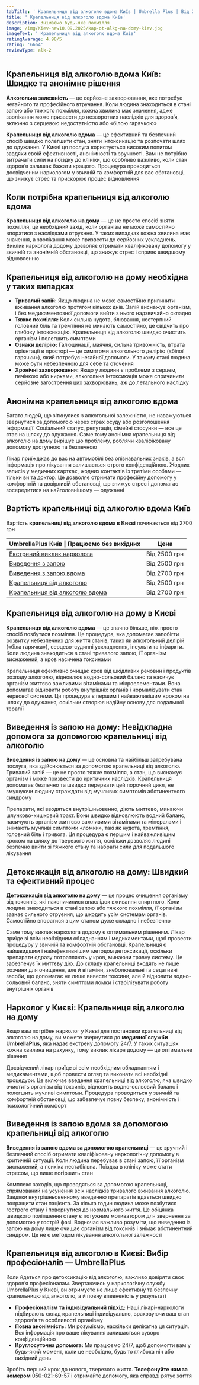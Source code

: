 ```yaml
---
tabTitle: ' Крапельниця від алкоголю вдома Київ | Umbrella Plus | Від 2700 грн'
title: ' Крапельниця від алкоголю вдома Київ'
description: Знімаємо будь-яке похмілля
image: /img/Kiev-new10.09.2025/kap-ot-alkg-na-domy-kiev.jpg
imageText: ' Крапельниця від алкоголю вдома Київ'
ratingAvarage: 4.98/5
rating: '6664'
reviewType: alk-2
---
```


## Крапельниця від алкоголю вдома Київ: Швидке та анонімне рішення

**Алкогольна залежність** — це серйозне захворювання, яке потребує негайного та професійного втручання. Коли людина знаходиться в стані запою або тяжкого похмілля, кожна хвилина має значення, адже зволікання може призвести до незворотних наслідків для здоров’я, включно з серцевою недостатністю або «білою гарячкою»

**Крапельниця від алкоголю вдома** — це ефективний та безпечний спосіб швидко полегшити стан, зняти інтоксикацію та розпочати шлях до одужання. У Києві ця послуга користується високим попитом завдяки своїй ефективності, анонімності та зручності. Вам не потрібно витрачати сили на поїздку до клініки, що особливо важливо, коли стан здоров’я залишає бажати кращого. Процедура проводиться досвідченим наркологом у звичній та комфортній для вас обстановці, що знижує стрес та прискорює процес відновлення

## Коли потрібна крапельниця від алкоголю вдома

**Крапельниця від алкоголю на дому** — це не просто спосіб зняти похмілля, це необхідний захід, коли організм не може самостійно впоратися з наслідками отруєння. У таких випадках кожна хвилина має значення, а зволікання може призвести до серйозних ускладнень. Виклик нарколога додому дозволяє отримати кваліфіковану допомогу у звичній та анонімній обстановці, що знижує стрес і сприяє швидшому відновленню

## Крапельниця від алкоголю на дому необхідна у таких випадках

* **Тривалий запій:** Якщо людина не може самостійно припинити вживання алкоголю протягом кількох днів. Запій виснажує організм, і без медикаментозної допомоги вийти з нього надзвичайно складно
* **Тяжке похмілля:** Коли сильна нудота, блювання, нестерпний головний біль та тремтіння не минають самостійно, це свідчить про глибоку інтоксикацію. Крапельниця від алкоголю швидко очистить організм і полегшить симптоми
* **Ознаки делірію:** Галюцинації, маячня, сильна тривожність, втрата орієнтації в просторі — це симптоми алкогольного делірію («білої гарячки»), який потребує негайної допомоги. У такому стані людина може бути небезпечною для себе та оточення
* **Хронічні захворювання:** Якщо у людини є проблеми з серцем, печінкою або нирками, алкогольна інтоксикація може спричинити серйозне загострення цих захворювань, аж до летального наслідку

## Анонімна крапельниця від алкоголю вдома

Багато людей, що зіткнулися з алкогольної залежністю, не наважуються звернутися за допомогою через страх осуду або розголошення інформації. Соціальний статус, репутація, сімейні стосунки — все це стає на шляху до одужання. Саме тому анонімна крапельниця від алкоголю на дому вирішує цю проблему, роблячи кваліфіковану допомогу доступною та безпечною

Лікар приїжджає до вас на автомобілі без опізнавальних знаків, а вся інформація про лікування залишається строго конфіденційною. Жодних записів у медичних картках, жодних контактів із третіми особами — тільки ви та доктор. Це дозволяє отримати професійну допомогу у комфортній та довірливій обстановці, що знижує стрес і допомагає зосередитися на найголовнішому — одужанні

## Вартість крапельниці від алкоголю вдома Київ

Вартість **крапельниці від алкоголю вдома в Києві** починається від 2700 грн

| UmbrellaPlus Київ \| Працюємо без вихідних                                                                | Цена         |
| --------------------------------------------------------------------------------------------------------- | ------------ |
| [Екстрений виклик нарколога](https://umbrella-plus.com.ua/uk/blog/narcolog-na-dom-kiev-ua/)               | Від 2500 грн |
| [Виведення з запою](https://umbrella-plus.com.ua/uk/kiev/vivod-iz-zapoia-kiev-ua/)                        | Від 2500 грн |
| [Виведення з запою вдома](https://umbrella-plus.com.ua/uk/kiev/vivod-iz-zapoia-na-domy-kiev-ua/)          | Від 2700 грн |
| [Крапельниця від алкоголю](https://umbrella-plus.com.ua/uk/kiev/kapelnica_ot_alkogola_kiev/)              | Від 2500 грн |
| [Крапельниця від алкоголю вдома](https://umbrella-plus.com.ua/uk/kiev/kapelnica_ot_alkogola_na_dom_kiev/) | Від 2700 грн |

## Крапельниця від алкоголю на дому в Києві

**Крапельниця від алкоголю вдома** — це значно більше, ніж просто спосіб позбутися похмілля. Це процедура, яка допомагає запобігти розвитку небезпечних для життя станів, таких як алкогольний делірій («біла гарячка»), серцево-судинні ускладнення, інсульти та інфаркти. Коли людина знаходиться в стані тривалого запою, її організм виснажений, а кров насичена токсинами

Крапельниця ефективно очищає кров від шкідливих речовин і продуктів розпаду алкоголю, відновлює водно-сольовий баланс та насичує організм життєво важливими вітамінами та мікроелементами. Вона допомагає відновити роботу внутрішніх органів і нормалізувати стан нервової системи. Ця процедура є першим і найважливішим кроком на шляху до одужання, оскільки створює надійну основу для подальшої терапії

## Виведення із запою на дому: Невідкладна допомога за допомогою крапельниці від алкоголю

**Виведення із запою на дому** — це основна та найбільш затребувана послуга, яка здійснюється за допомогою крапельниці від алкоголю. Тривалий запій — це не просто тяжке похмілля, а стан, що виснажує організм і може призвести до критичних наслідків. Крапельниця допомагає безпечно та швидко перервати цей порочний цикл, не змушуючи людину страждати від мучливих симптомів абстинентного синдрому

Препарати, які вводяться внутрішньовенно, діють миттєво, минаючи шлунково-кишковий тракт. Вони швидко відновлюють водний баланс, насичують організм життєво важливими вітамінами та мінералами і знімають мучливі симптоми «ломки», такі як нудота, тремтіння, головний біль і тривога. Ця процедура є першим і найважливішим кроком на шляху до тверезого життя, оскільки дозволяє людині безпечно вийти зі тяжкого стану та набрати сили для подальшого лікування

## Детоксикація від алкоголю на дому: Швидкий та ефективний процес

**Детоксикація від алкоголю на дому** — це процес очищення організму від токсинів, які накопичилися внаслідок вживання спиртного. Коли людина знаходиться в стані запою або тяжкого похмілля, її організм зазнає сильного отруєння, що шкодить усім системам органів. Самостійно впоратися з цим станом дуже складно і небезпечно

Саме тому виклик нарколога додому є оптимальним рішенням. Лікар приїде зі всім необхідним обладнанням і медикаментами, щоб провести процедуру у звичній та комфортній обстановці. Крапельниця є найшвидшим і найефективнішим методом детоксикації, оскільки препарати одразу потрапляють у кров, минаючи травну систему. Це забезпечує їх миттєву дію. До складу крапельниці входять не лише розчини для очищення, але й вітаміни, знеболювальні та седативні засоби, що допомагає не лише вивести токсини, але й відновити водно-сольовий баланс, зняти симптоми ломки і стабілізувати роботу внутрішніх органів

## Нарколог у Києві: Крапельниця від алкоголю на дому

Якщо вам потрібен нарколог у Києві для постановки крапельниці від алкоголю на дому, ви можете звернутися до **медичної служби UmbrellaPlus,** яка надає екстрену допомогу 24/7. У таких ситуаціях кожна хвилина на рахунку, тому виклик лікаря додому — це оптимальне рішення

Досвідчений лікар приїде зі всім необхідним обладнанням і медикаментами, щоб провести огляд та виконати всі необхідні процедури. Це включає введення крапельниці від алкоголю, яка швидко очистить організм від токсинів, відновить водно-сольовий баланс і полегшить мучливі симптоми. Процедура проводиться у звичній та комфортній обстановці, що забезпечує повну безпеку, анонімність і психологічний комфорт

## Виведення із запою вдома за допомогою крапельниці від алкоголю

**Виведення із запою вдома за допомогою крапельниці** — це зручний і безпечний спосіб отримати кваліфіковану наркологічну допомогу в критичній ситуації. Коли людина перебуває в стані запою, її організм виснажений, а психіка нестабільна. Поїздка в клініку може стати стресом, що лише погіршить стан

Комплекс заходів, що проводяться за допомогою крапельниці, спрямований на усунення всіх наслідків тривалого вживання алкоголю. Завдяки внутрішньовенному введенню препаратів вдається швидко покращити стан пацієнта. За кілька годин людина може позбутися гострого стану і повернутися до нормального життя. Це обіцянка швидкого поліпшення стану є потужним мотиватором для звернення за допомогою у гострій фазі. Водночас важливо розуміти, що виведення із запою на дому лише очищає організм від токсинів і знімає абстинентний синдром. Це не є методом лікування алкогольної залежності

## Крапельниця від алкоголю в Києві: Вибір професіоналів — UmbrellaPlus

Коли йдеться про детоксикацію від алкоголю, важливо довіряти своє здоров’я професіоналам. Звертаючись у наркологічну службу UmbrellaPlus у Києві, ви отримуєте не лише ефективну та безпечну крапельницю від алкоголю, а й повну впевненість у результаті

* **Професіоналізм та індивідуальний підхід:** Наші лікарі-наркологи підбирають склад крапельниці індивідуально, враховуючи ваш стан здоров’я та особливості організму
* **Повна анонімність:** Ми розуміємо, наскільки делікатна ця ситуація. Вся інформація про ваше лікування залишається суворо конфіденційною
* **Круглосуточна допомога:** Ми працюємо 24/7, щоб допомогти вам у будь-який момент, коли це необхідно, будь то глибока ніч або вихідний день

Зробіть перший крок до нового, тверезого життя. **Телефонуйте нам за номером** [050-021-69-57](tel:0500216957) і отримайте допомогу, яка справді рятує життя
